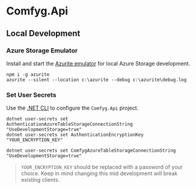 # Comfyg.Api

## Local Development

### Azure Storage Emulator

Install and start the [Azurite emulator](https://learn.microsoft.com/en-us/azure/storage/common/storage-use-azurite) for
local Azure Storage development.

```shell
npm i -g azurite
azurite --silent --location c:\azurite --debug c:\azurite\debug.log
```

### Set User Secrets

Use the [.NET CLI](https://learn.microsoft.com/en-us/dotnet/core/tools/) to configure the `Comfyg.Api` project.

```shell
dotnet user-secrets set AuthenticationAzureTableStorageConnectionString "UseDevelopmentStorage=true"
dotnet user-secrets set AuthenticationEncryptionKey "YOUR_ENCRYPTION_KEY"

dotnet user-secrets set ComfygAzureTableStorageConnectionString "UseDevelopmentStorage=true"
```

> `YOUR_ENCRYPTION_KEY` should be replaced with a password of your choice. Keep in mind changing this mid development
> will break existing clients.
